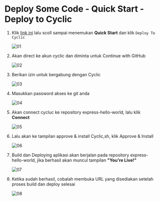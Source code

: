 # Deploy Some Code - Quick Start - Deploy to Cyclic

1. Klik [link ini](https://docs.cyclic.sh/) lalu scoll sampai menemukan **Quick Start** dan klik ```Deploy To Cyclic```
    
    ![01](https://github.com/muhammadakbaar/tekn-cloud-computing/blob/main/minggu-03/gambar-01.jpg)

2. Akan direct ke akun cyclic dan diminta untuk Continue with GitHub

    ![02]((https://github.com/muhammadakbaar/tekn-cloud-computing/blob/main/minggu-03/gambar-02.jpg))
    
3. Berikan izin untuk bergabung dengan Cyclic

    ![03]((https://github.com/muhammadakbaar/tekn-cloud-computing/blob/main/minggu-03/gambar-03.jpg))
    
4.  Masukkan password akses ke git anda

    ![04]((https://github.com/muhammadakbaar/tekn-cloud-computing/blob/main/minggu-03/gambar-04.jpg))
    
5.  Akan connect cycluc ke repository express-hello-world, lalu klik **Connect**

    ![05]((https://github.com/muhammadakbaar/tekn-cloud-computing/blob/main/minggu-03/gambar-05.jpg))
  
6.  Lalu akan ke tampilan approve & install Cyclic,sh, klik Approve & Install

    ![06]((https://github.com/muhammadakbaar/tekn-cloud-computing/blob/main/minggu-03/gambar-06.jpg))
    
7.  Build dan Deploying aplikasi akan berjalan pada repository express-hello-world, jika berhasil akan muncul tampilan **"You're Live!"**

     ![07]((https://github.com/muhammadakbaar/tekn-cloud-computing/blob/main/minggu-03/gambar-07.jpg))
 
 8.  Ketika sudah berhasil, cobalah membuka URL yang disediakan setelah proses build dan deploy selesai

     ![08]((https://github.com/muhammadakbaar/tekn-cloud-computing/blob/main/minggu-03/gambar-08.jpg))
